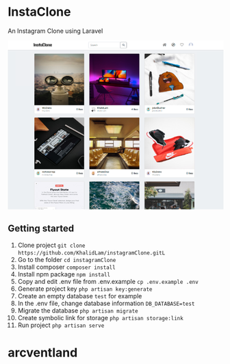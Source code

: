 # InstaClone

An Instagram Clone using Laravel

![alt text](https://github.com/KhalidLam/instagramClone/blob/master/screenshot.png)

## Getting started
1. Clone project `git clone https://github.com/KhalidLam/instagramClone.gitL`
2. Go to the folder `cd instagramClone`
3. Install composer `composer install`
4. Install npm package `npm install`
5. Copy and edit .env file from .env.example `cp .env.example .env`
6. Generate project key `php artisan key:generate`
7. Create an empty database `test` for example
8. In the .env file, change database information `DB_DATABASE=test`
9. Migrate the database `php artisan migrate`
10. Create symbolic link for storage `php artisan storage:link`
11. Run project `php artisan serve`
# arcventland
